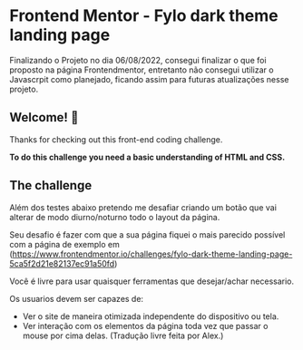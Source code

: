 # Frontend Mentor - Fylo dark theme landing page

Finalizando o Projeto no dia 06/08/2022, consegui finalizar o que foi proposto na página Frontendmentor, entretanto não consegui utilizar o Javascrpit como planejado, ficando assim para futuras atualizações nesse projeto.

## Welcome! 👋

Thanks for checking out this front-end coding challenge.



**To do this challenge you need a basic understanding of HTML and CSS.**

## The challenge

Além dos testes abaixo pretendo me desafiar criando um botão que vai alterar de modo diurno/noturno todo o layout da página.

Seu desafio é fazer com que a sua página fiquei o mais parecido possível com a página de exemplo em (https://www.frontendmentor.io/challenges/fylo-dark-theme-landing-page-5ca5f2d21e82137ec91a50fd)

Você é livre para usar quaisquer ferramentas que desejar/achar necessario.

Os usuarios devem ser capazes de: 

- Ver o site de maneira otimizada independente do dispositivo ou tela.
- Ver interação com os elementos da página toda vez que passar o mouse por cima delas.
(Tradução livre feita por Alex.)
